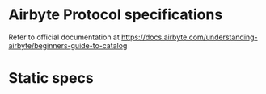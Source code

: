 # Airbyte Protocol specifications

Refer to official documentation at
https://docs.airbyte.com/understanding-airbyte/beginners-guide-to-catalog


# Static specs

